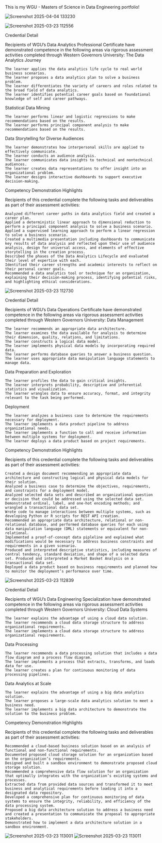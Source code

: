 This is my WGU - Masters of Science in Data Engineering portfolio! 

![Screenshot 2025-04-04 133230](https://github.com/user-attachments/assets/081ff0d8-4899-4793-ae1a-576d017ea28f)
   
![Screenshot 2025-03-23 112556](https://github.com/user-attachments/assets/e710af7f-2a44-49c3-b772-c43bd15bfddc)
  
Credential Detail
    
Recipients of WGU’s Data Analytics Professional Certificate have demonstrated competence in the following areas via rigorous assessment activities completed through Western Governors University:
The Data Analytics Journey

    The learner applies the data analytics life cycle to real world business scenarios.
    The learner proposes a data analytics plan to solve a business problem.
    The learner differentiates the variety of careers and roles related to the broad field of data analytics.
    The learner identifies potential career goals based on foundational knowledge of self and career pathways.

Statistical Data Mining

    The learner performs linear and logistic regressions to make recommendations based on the results.
    The learner performs principal component analysis to make recommendations based on the results.

Data Storytelling for Diverse Audiences

    The learner demonstrates how interpersonal skills are applied to effectively communicate.
    The learner conducts an audience analysis.
    The learner communicates data insights to technical and nontechnical audiences.
    The learner creates data representations to offer insight into an organizational problem.
    The learner designs interactive dashboards to support executive decision-making.

Competency Demonstration Highlights

Recipients of this credential complete the following tasks and deliverables as part of their assessment activities:

    Analyzed different career paths in data analytics field and created a career plan.
    Applied a deterministic linear approach to dimensional reduction to perform a principal component analysis to solve a business scenario.
    Applied a supervised learning approach to perform a linear regression to solve a business scenario.
    Created a multimedia presentation including dashboards to communicate key results of data analysis and reflected upon their use of audience analysis, design for universal access, and elements of effective storytelling in the creation process.
    Described the phases of the Data Analytics Lifecycle and evaluated their level of expertise with each.
    Identified their career strengths and academic interests to reflect on their personal career goals.
    Recommended a data analytics tool or technique for an organization, explaining their decision-making process, identifying potential risks, and highlighting ethical considerations.

![Screenshot 2025-03-23 112730](https://github.com/user-attachments/assets/567c4f2e-e211-4066-b46b-eccaf1634be0)

Credential Detail

Recipients of WGU’s Data Operations Certificate have demonstrated competence in the following areas via rigorous assessment activities completed through Western Governors University:
Data Management

    The learner recommends an appropriate data architecture.
    The learner examines the data available for analysis to determine their dimension, quality, relations, and limitations.
    The learner constructs a logical data model.
    The learner implements physical data models by incorporating required data.
    The learner performs database queries to answer a business question.
    The learner uses appropriate data manipulation language statements to manage data.

Data Preparation and Exploration

    The learner profiles the data to gain critical insights.
    The learner interprets probability, descriptive and inferential statistics and visualization.
    The learner wrangles data to ensure accuracy, format, and integrity relevant to the task being performed.

Deployment

    The learner analyzes a business case to determine the requirements necessary for deployment.
    The learner implements a data product pipeline to address organizational needs.
    The learner implements a function to call and receive information between multiple systems for deployment.
    The learner deploys a data product based on project requirements.

Competency Demonstration Highlights

Recipients of this credential complete the following tasks and deliverables as part of their assessment activities:

    Created a design document recommending an appropriate data architecture and constructing logical and physical data models for their solution.
    Analyzed a business case to determine the objectives, requirements, and constraints for a deployment model.
    Analyzed selected data sets and described an organizational question or decision that could be addressed using the selected data set.
    Demonstrated ordinal, label, and one-hot encoding methods; and wrangled a transactional data set.
    Wrote code to manage interactions between multiple systems, such as developing Python or R scripts for REST API creation.
    Recommended an appropriate data architecture, relational or non-relational database, and performed database queries for each using data manipulation language (DML) statements or equivalent for non-relational.
    Implemented a proof-of-concept data pipleline and explained what modifications would be necessary to address business constraints and requirements in a given scenario.
    Produced and interpreted descriptive statistics, including measures of central tendency, standard deviation, and shape of a selected data set. Produced and interpreted a Market Basket Analysis on a transactional data set.
    Deployed a data product based on business requirements and planned how to monitor the deployment’s performance over time.

![Screenshot 2025-03-23 112839](https://github.com/user-attachments/assets/c48127c6-9dcc-45a9-bf1c-2d540b17e2fe)

Credential Detail

Recipients of WGU’s Data Engineering Specialization have demonstrated competence in the following areas via rigorous assessment activities completed through Western Governors University:
Cloud Data Systems

    The learner explains the advantage of using a cloud data solution.
    The learner recommends a cloud data storage structure to address organizational requirements.
    The learner implements a cloud data storage structure to address organizational requirements.

Data Processing

    The learner recommends a data processing solution that includes a data flow diagram and a process flow diagram.
    The learner implements a process that extracts, transforms, and loads data for use.
    The learner creates a plan for continuous monitoring of data processing pipelines.

Data Analytics at Scale

    The learner explains the advantage of using a big data analytics solution.
    The learner proposes a large-scale data analytics solution to meet a business need.
    The learner implements a big data architecture to demonstrate the solution to the business problem.

Competency Demonstration Highlights

Recipients of this credential complete the following tasks and deliverables as part of their assessment activities:

    Recommended a cloud-based business solution based on an analysis of functional and non-functional requirements.
    Documented proposed cloud storage solution for an organization based on the organization’s requirements.
    Designed and built a sandbox environment to demonstrate proposed cloud storage solution.
    Recommended a comprehensive data flow solution for an organization that optimally integrates with the organization’s existing systems and processes.
    Extracted data from provided data sources and transformed it to meet business and analytical requirements before loading it into a designated data repository.
    Developed a comprehensive plan for continuous monitoring of data systems to ensure the integrity, reliability, and efficiency of the data processing system.
    Proposed a big data architecture solution to address a business need and created a presentation to communicate the proposal to appropriate stakeholders.
    Demonstrated how to implement a data architecture solution in a sandbox environment.

![Screenshot 2025-03-23 113001](https://github.com/user-attachments/assets/30b5c01e-94cf-4499-840b-89d251ff7957)
![Screenshot 2025-03-23 113011](https://github.com/user-attachments/assets/21e02ebf-5cb2-4e54-a529-940bc91f3d22)
